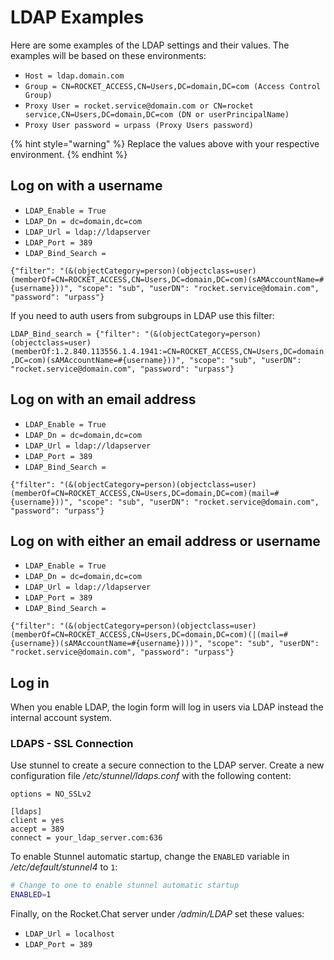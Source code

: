 # LDAP Examples

Here are some examples of the LDAP settings and their values. The examples will be based on these environments:

* `Host = ldap.domain.com`
* `Group = CN=ROCKET_ACCESS,CN=Users,DC=domain,DC=com (Access Control Group)`
* `Proxy User = rocket.service@domain.com or CN=rocket service,CN=Users,DC=domain,DC=com (DN or userPrincipalName)`
* `Proxy User password = urpass (Proxy Users password)`

{% hint style="warning" %}
Replace the values above with your respective environment.
{% endhint %}

## Log on with a username

* `LDAP_Enable = True`
* `LDAP_Dn = dc=domain,dc=com`
* `LDAP_Url = ldap://ldapserver`
* `LDAP_Port = 389`
* `LDAP_Bind_Search =`

`{"filter": "(&(objectCategory=person)(objectclass=user)(memberOf=CN=ROCKET_ACCESS,CN=Users,DC=domain,DC=com)(sAMAccountName=#{username}))", "scope": "sub", "userDN": "rocket.service@domain.com", "password": "urpass"}`

If you need to auth users from subgroups in LDAP use this filter:

`LDAP_Bind_search = {"filter": "(&(objectCategory=person)(objectclass=user)(memberOf:1.2.840.113556.1.4.1941:=CN=ROCKET_ACCESS,CN=Users,DC=domain,DC=com)(sAMAccountName=#{username}))", "scope": "sub", "userDN": "rocket.service@domain.com", "password": "urpass"}`

## Log on with an email address

* `LDAP_Enable = True`
* `LDAP_Dn = dc=domain,dc=com`
* `LDAP_Url = ldap://ldapserver`
* `LDAP_Port = 389`
* `LDAP_Bind_Search =`

`{"filter": "(&(objectCategory=person)(objectclass=user)(memberOf=CN=ROCKET_ACCESS,CN=Users,DC=domain,DC=com)(mail=#{username}))", "scope": "sub", "userDN": "rocket.service@domain.com", "password": "urpass"}`

## Log on with either an email address or username

* `LDAP_Enable = True`
* `LDAP_Dn = dc=domain,dc=com`
* `LDAP_Url = ldap://ldapserver`
* `LDAP_Port = 389`
* `LDAP_Bind_Search =`

`{"filter": "(&(objectCategory=person)(objectclass=user)(memberOf=CN=ROCKET_ACCESS,CN=Users,DC=domain,DC=com)(|(mail=#{username})(sAMAccountName=#{username})))", "scope": "sub", "userDN": "rocket.service@domain.com", "password": "urpass"}`

## Log in

When you enable LDAP, the login form will log in users via LDAP instead the internal account system.

### LDAPS - SSL Connection

Use stunnel to create a secure connection to the LDAP server. Create a new configuration file _/etc/stunnel/ldaps.conf_ with the following content:

```
options = NO_SSLv2

[ldaps]
client = yes
accept = 389
connect = your_ldap_server.com:636
```

To enable Stunnel automatic startup, change the `ENABLED` variable in _/etc/default/stunnel4_ to `1`:

```bash
# Change to one to enable stunnel automatic startup
ENABLED=1
```

Finally, on the Rocket.Chat server under _/admin/LDAP_ set these values:

* `LDAP_Url = localhost`
* `LDAP_Port = 389`
